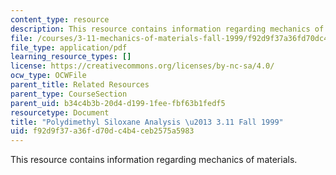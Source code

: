 ```yaml
---
content_type: resource
description: This resource contains information regarding mechanics of materials.
file: /courses/3-11-mechanics-of-materials-fall-1999/f92d9f37a36fd70dc4b4ceb2575a5983_MIT3_11F99_pdmsslides.pdf
file_type: application/pdf
learning_resource_types: []
license: https://creativecommons.org/licenses/by-nc-sa/4.0/
ocw_type: OCWFile
parent_title: Related Resources
parent_type: CourseSection
parent_uid: b34c4b3b-20d4-d199-1fee-fbf63b1fedf5
resourcetype: Document
title: "Polydimethyl Siloxane Analysis \u2013 3.11 Fall 1999"
uid: f92d9f37-a36f-d70d-c4b4-ceb2575a5983
---
```

This resource contains information regarding mechanics of materials.